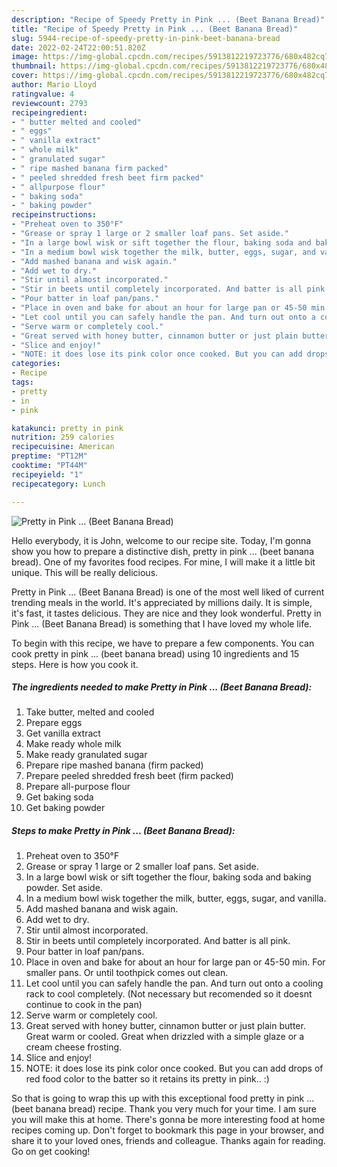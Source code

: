 ```yaml
---
description: "Recipe of Speedy Pretty in Pink ... (Beet Banana Bread)"
title: "Recipe of Speedy Pretty in Pink ... (Beet Banana Bread)"
slug: 5944-recipe-of-speedy-pretty-in-pink-beet-banana-bread
date: 2022-02-24T22:00:51.820Z
image: https://img-global.cpcdn.com/recipes/5913812219723776/680x482cq70/pretty-in-pink-beet-banana-bread-recipe-main-photo.jpg
thumbnail: https://img-global.cpcdn.com/recipes/5913812219723776/680x482cq70/pretty-in-pink-beet-banana-bread-recipe-main-photo.jpg
cover: https://img-global.cpcdn.com/recipes/5913812219723776/680x482cq70/pretty-in-pink-beet-banana-bread-recipe-main-photo.jpg
author: Mario Lloyd
ratingvalue: 4
reviewcount: 2793
recipeingredient:
- " butter melted and cooled"
- " eggs"
- " vanilla extract"
- " whole milk"
- " granulated sugar"
- " ripe mashed banana firm packed"
- " peeled shredded fresh beet firm packed"
- " allpurpose flour"
- " baking soda"
- " baking powder"
recipeinstructions:
- "Preheat oven to 350°F"
- "Grease or spray 1 large or 2 smaller loaf pans. Set aside."
- "In a large bowl wisk or sift together the flour, baking soda and baking powder. Set aside."
- "In a medium bowl wisk together the milk, butter, eggs, sugar, and vanilla."
- "Add mashed banana and wisk again."
- "Add wet to dry."
- "Stir until almost incorporated."
- "Stir in beets until completely incorporated. And batter is all pink."
- "Pour batter in loaf pan/pans."
- "Place in oven and bake for about an hour for large pan or 45-50 min. For smaller pans. Or until toothpick comes out clean."
- "Let cool until you can safely handle the pan. And turn out onto a cooling rack to cool completely. (Not necessary but recomended so it doesnt continue to cook in the pan)"
- "Serve warm or completely cool."
- "Great served with honey butter, cinnamon butter or just plain butter. Great warm or cooled. Great when drizzled with a simple glaze or a cream cheese frosting."
- "Slice and enjoy!"
- "NOTE: it does lose its pink color once cooked. But you can add drops of red food color to the batter so it retains its pretty in pink.. :)"
categories:
- Recipe
tags:
- pretty
- in
- pink

katakunci: pretty in pink 
nutrition: 259 calories
recipecuisine: American
preptime: "PT12M"
cooktime: "PT44M"
recipeyield: "1"
recipecategory: Lunch

---
```



![Pretty in Pink ... (Beet Banana Bread)](https://img-global.cpcdn.com/recipes/5913812219723776/680x482cq70/pretty-in-pink-beet-banana-bread-recipe-main-photo.jpg)

Hello everybody, it is John, welcome to our recipe site. Today, I'm gonna show you how to prepare a distinctive dish, pretty in pink ... (beet banana bread). One of my favorites food recipes. For mine, I will make it a little bit unique. This will be really delicious.

Pretty in Pink ... (Beet Banana Bread) is one of the most well liked of current trending meals in the world. It's appreciated by millions daily. It is simple, it's fast, it tastes delicious. They are nice and they look wonderful. Pretty in Pink ... (Beet Banana Bread) is something that I have loved my whole life.




To begin with this recipe, we have to prepare a few components. You can cook pretty in pink ... (beet banana bread) using 10 ingredients and 15 steps. Here is how you cook it.

<!--inarticleads1-->

##### The ingredients needed to make Pretty in Pink ... (Beet Banana Bread):

1. Take  butter, melted and cooled
1. Prepare  eggs
1. Get  vanilla extract
1. Make ready  whole milk
1. Make ready  granulated sugar
1. Prepare  ripe mashed banana (firm packed)
1. Prepare  peeled shredded fresh beet (firm packed)
1. Prepare  all-purpose flour
1. Get  baking soda
1. Get  baking powder




<!--inarticleads2-->

##### Steps to make Pretty in Pink ... (Beet Banana Bread):

1. Preheat oven to 350°F
1. Grease or spray 1 large or 2 smaller loaf pans. Set aside.
1. In a large bowl wisk or sift together the flour, baking soda and baking powder. Set aside.
1. In a medium bowl wisk together the milk, butter, eggs, sugar, and vanilla.
1. Add mashed banana and wisk again.
1. Add wet to dry.
1. Stir until almost incorporated.
1. Stir in beets until completely incorporated. And batter is all pink.
1. Pour batter in loaf pan/pans.
1. Place in oven and bake for about an hour for large pan or 45-50 min. For smaller pans. Or until toothpick comes out clean.
1. Let cool until you can safely handle the pan. And turn out onto a cooling rack to cool completely. (Not necessary but recomended so it doesnt continue to cook in the pan)
1. Serve warm or completely cool.
1. Great served with honey butter, cinnamon butter or just plain butter. Great warm or cooled. Great when drizzled with a simple glaze or a cream cheese frosting.
1. Slice and enjoy!
1. NOTE: it does lose its pink color once cooked. But you can add drops of red food color to the batter so it retains its pretty in pink.. :)




So that is going to wrap this up with this exceptional food pretty in pink ... (beet banana bread) recipe. Thank you very much for your time. I am sure you will make this at home. There's gonna be more interesting food at home recipes coming up. Don't forget to bookmark this page in your browser, and share it to your loved ones, friends and colleague. Thanks again for reading. Go on get cooking!
